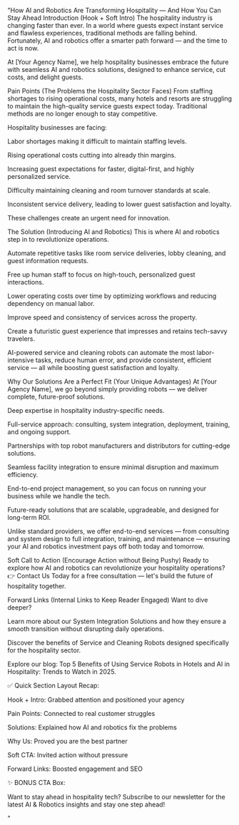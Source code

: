 "How AI and Robotics Are Transforming Hospitality — And How You Can Stay Ahead
Introduction (Hook + Soft Intro)
The hospitality industry is changing faster than ever. In a world where guests expect instant service and flawless experiences, traditional methods are falling behind. Fortunately, AI and robotics offer a smarter path forward — and the time to act is now.

At [Your Agency Name], we help hospitality businesses embrace the future with seamless AI and robotics solutions, designed to enhance service, cut costs, and delight guests.

Pain Points (The Problems the Hospitality Sector Faces)
From staffing shortages to rising operational costs, many hotels and resorts are struggling to maintain the high-quality service guests expect today. Traditional methods are no longer enough to stay competitive.

Hospitality businesses are facing:

Labor shortages making it difficult to maintain staffing levels.

Rising operational costs cutting into already thin margins.

Increasing guest expectations for faster, digital-first, and highly personalized service.

Difficulty maintaining cleaning and room turnover standards at scale.

Inconsistent service delivery, leading to lower guest satisfaction and loyalty.

These challenges create an urgent need for innovation.

The Solution (Introducing AI and Robotics)
This is where AI and robotics step in to revolutionize operations.

Automate repetitive tasks like room service deliveries, lobby cleaning, and guest information requests.

Free up human staff to focus on high-touch, personalized guest interactions.

Lower operating costs over time by optimizing workflows and reducing dependency on manual labor.

Improve speed and consistency of services across the property.

Create a futuristic guest experience that impresses and retains tech-savvy travelers.

AI-powered service and cleaning robots can automate the most labor-intensive tasks, reduce human error, and provide consistent, efficient service — all while boosting guest satisfaction and loyalty.

Why Our Solutions Are a Perfect Fit (Your Unique Advantages)
At [Your Agency Name], we go beyond simply providing robots — we deliver complete, future-proof solutions.

Deep expertise in hospitality industry-specific needs.

Full-service approach: consulting, system integration, deployment, training, and ongoing support.

Partnerships with top robot manufacturers and distributors for cutting-edge solutions.

Seamless facility integration to ensure minimal disruption and maximum efficiency.

End-to-end project management, so you can focus on running your business while we handle the tech.

Future-ready solutions that are scalable, upgradeable, and designed for long-term ROI.

Unlike standard providers, we offer end-to-end services — from consulting and system design to full integration, training, and maintenance — ensuring your AI and robotics investment pays off both today and tomorrow.

Soft Call to Action (Encourage Action without Being Pushy)
Ready to explore how AI and robotics can revolutionize your hospitality operations?
👉 Contact Us Today for a free consultation — let's build the future of hospitality together.

Forward Links (Internal Links to Keep Reader Engaged)
Want to dive deeper?

Learn more about our System Integration Solutions and how they ensure a smooth transition without disrupting daily operations.

Discover the benefits of Service and Cleaning Robots designed specifically for the hospitality sector.

Explore our blog: Top 5 Benefits of Using Service Robots in Hotels and AI in Hospitality: Trends to Watch in 2025.

✅ Quick Section Layout Recap:

Hook + Intro: Grabbed attention and positioned your agency

Pain Points: Connected to real customer struggles

Solutions: Explained how AI and robotics fix the problems

Why Us: Proved you are the best partner

Soft CTA: Invited action without pressure

Forward Links: Boosted engagement and SEO

✨ BONUS CTA Box:

Want to stay ahead in hospitality tech?
Subscribe to our newsletter for the latest AI & Robotics insights and stay one step ahead!

"